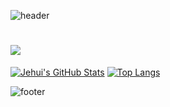 ![header](https://capsule-render.vercel.app/api?type=waving&color=gradient&height=300&section=header&text=Jehui-Kim%20&fontSize=90)

  <a href="https://hits.seeyoufarm.com"><img src="https://hits.seeyoufarm.com/api/count/incr/badge.svg?url=https%3A%2F%2Fgithub.com%2Fjheeelfe7&count_bg=%2379C83D&title_bg=%23555555&icon=&icon_color=%23E7E7E7&title=hits&edge_flat=false"/></a>
  ===

[![Jehui's GitHub Stats](https://github-readme-stats.vercel.app/api?username=jheeelfe7&count_private=true&show_icons=true&theme=radical)](https://github.com/anuraghazra/github-readme-stats)
[![Top Langs](https://github-readme-stats.vercel.app/api/top-langs/?username=jheeelfe7&layout=compact&theme=radical&count_private=true)](https://github.com/anuraghazra/github-readme-stats)
  
<!--![Solved.ac profile](http://mazassumnida.wtf/api/pastel/generate_badge?boj=kkddiiock)-->


![footer](https://capsule-render.vercel.app/api?type=waving&reversal=true&color=gradient&section=footer)
